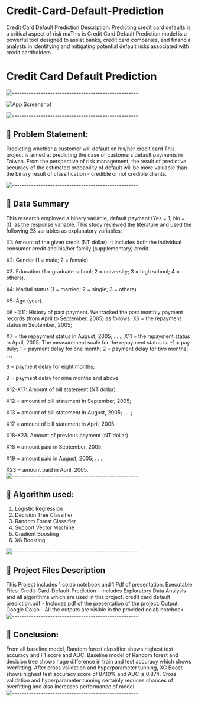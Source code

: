 # Credit-Card-Default-Prediction
 Credit Card Default Prediction Description:  Predicting credit card defaults is a critical aspect of risk maThis is Credit Card Default Prediction model is a powerful tool designed to assist banks, credit card companies, and financial analysts in identifying and mitigating potential default risks associated with credit cardholders.
# Credit Card Default Prediction

![-----------------------------------------------------](https://raw.githubusercontent.com/andreasbm/readme/master/assets/lines/rainbow.png)

![App Screenshot](https://img.money.com/2022/10/News-2022-Credit-Card-Debt-Increase.jpg?crop=0px%2C49px%2C1728px%2C972px&quality=85)


![-----------------------------------------------------](https://raw.githubusercontent.com/andreasbm/readme/master/assets/lines/rainbow.png)

## 📖 Problem Statement:

Predicting whether a customer will default on his/her credit card
This project is aimed at predicting the case of customers default payments in Taiwan. From the perspective of risk management, the result of predictive accuracy of the estimated probability of default will be more valuable than the binary result of classification - credible or not credible clients.

![-----------------------------------------------------](https://raw.githubusercontent.com/andreasbm/readme/master/assets/lines/rainbow.png)
## 📖 Data Summary
This research employed a binary variable, default payment (Yes = 1, No = 0), as the response variable. This study reviewed the literature and used the following 23 variables as explanatory variables:

X1: Amount of the given credit 
(NT dollar): it includes both the individual consumer credit and his/her family (supplementary) credit.

X2: Gender (1 = male; 2 = female).

X3: Education (1 = graduate school; 2 = university; 3 = high school; 4 = others).

X4: Marital status (1 = married; 2 = single; 3 = others).

X5: Age (year).

X6 - X11: History of past payment. We tracked the past monthly payment records (from April to September, 2005) 
as follows: X6 = the repayment status in September, 2005; 

X7 = the repayment status in August, 2005; . . .; X11 = the repayment status in April, 2005. The measurement scale for the repayment status is: -1 = pay duly; 1 = payment delay for one month; 2 = payment delay for two months; . . .; 

8 = payment delay for eight months; 

9 = payment delay for nine months and above.

X12-X17: Amount of bill statement (NT dollar). 

X12 = amount of bill statement in September, 2005; 

X13 = amount of bill statement in August, 2005; . . .;

X17 = amount of bill statement in April, 2005.

X18-X23: Amount of previous payment (NT dollar). 

X18 = amount paid in September, 2005; 

X19 = amount paid in August, 2005; . . .;

X23 = amount paid in April, 2005.
![-----------------------------------------------------](https://raw.githubusercontent.com/andreasbm/readme/master/assets/lines/rainbow.png)
## 📖 Algorithm used:
1. Logistic Regression
2. Decision Tree Classifier
3. Random Forest Classifier
4. Support Vector Machine
5. Gradient Boosting
6. XG Boosting

![-----------------------------------------------------](https://raw.githubusercontent.com/andreasbm/readme/master/assets/lines/rainbow.png)

## 💾 Project Files Description
This Project includes 1 colab notebook and 1 Pdf of presentation.
Executable Files:
Credit-Card-Default-Prediction - Includes Exploratory Data Analysis and all algorithms which are used in this project.
credit card default prediction.pdf - Includes pdf of the presentation of the project.
Output:
Google Colab - All the outputs are visible in the provided colab notebook.
![-----------------------------------------------------](https://raw.githubusercontent.com/andreasbm/readme/master/assets/lines/rainbow.png)

## 📖 Conclusion:
From all baseline model, Random forest classifier shows highest test accuracy and F1 score and AUC.
Baseline model of Random forest and decision tree shows huge difference in train and test accuracy which shows overfitting.
After cross validation and hyperparameter tunning, XG Boost shows highest test accuracy score of 87.10% and AUC is 0.874.
Cross validation and hyperparameter tunning certainly reduces chances of overfitting and also increases performance of model.
![-----------------------------------------------------](https://raw.githubusercontent.com/andreasbm/readme/master/assets/lines/rainbow.png)
